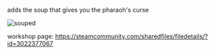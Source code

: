 adds the soup that gives you the pharaoh's curse

![souped](https://github.com/bongus-jive/the-pharoahs-curse/assets/27874300/5996a1d7-2cf3-4c2e-b835-0be971ae6f51)

workshop page: https://steamcommunity.com/sharedfiles/filedetails/?id=3022377067
